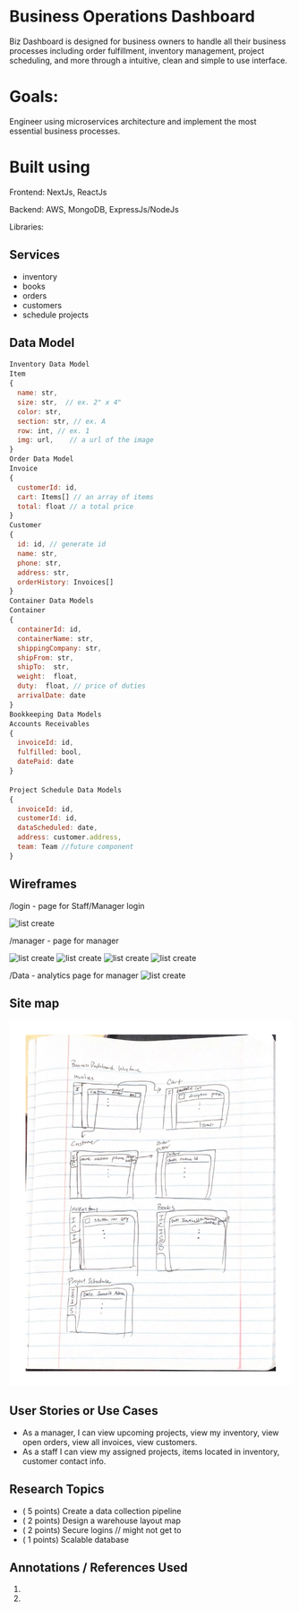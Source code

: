# Business Operations Dashboard
Biz Dashboard is designed for business owners to handle all their business processes including order fulfillment, inventory management, project scheduling, and more through a intuitive, clean and simple to use interface. 

# Goals:
Engineer using microservices architecture and implement the most essential business processes. 

# Built using
Frontend: NextJs, ReactJs

Backend: AWS, MongoDB, ExpressJs/NodeJs

Libraries:

## Services
- inventory
- books
- orders
- customers
- schedule projects

## Data Model

```javascript
Inventory Data Model
Item
{
  name: str, 
  size: str,  // ex. 2" x 4"
  color: str,    
  section: str, // ex. A
  row: int, // ex. 1
  img: url,    // a url of the image
}
Order Data Model
Invoice
{
  customerId: id,
  cart: Items[] // an array of items
  total: float // a total price
}
Customer
{
  id: id, // generate id
  name: str,
  phone: str,
  address: str,
  orderHistory: Invoices[] 
}
Container Data Models
Container
{
  containerId: id,
  containerName: str,
  shippingCompany: str,
  shipFrom: str,
  shipTo:  str,
  weight:  float,
  duty:  float, // price of duties
  arrivalDate: date
}
Bookkeeping Data Models
Accounts Receivables
{
  invoiceId: id,
  fulfilled: bool,
  datePaid: date
}

Project Schedule Data Models
{
  invoiceId: id,
  customerId: id,
  dataScheduled: date,
  address: customer.address,
  team: Team //future component
}

```
## Wireframes
/login - page for Staff/Manager login

![list create](documentation/Login.png)

/manager - page for manager 

![list create](documentation/M1.png)
![list create](documentation/M2.png)
![list create](documentation/M3.png)
![list create](documentation/M4.png)

/Data - analytics page for manager
![list create](documentation/Data.png)


## Site map
![list](documentation/Sitemap.png)

## User Stories or Use Cases
* As a manager, I can view upcoming projects, view my inventory, view open orders, view all invoices, view customers.
* As a staff I can view my assigned projects, items located in inventory, customer contact info.
 


## Research Topics
* ( 5 points) Create a data collection pipeline
* ( 2 points) Design a warehouse layout map
* ( 2 points) Secure logins // might not get to
* ( 1 points) Scalable database


## Annotations / References Used
1. 
2.



